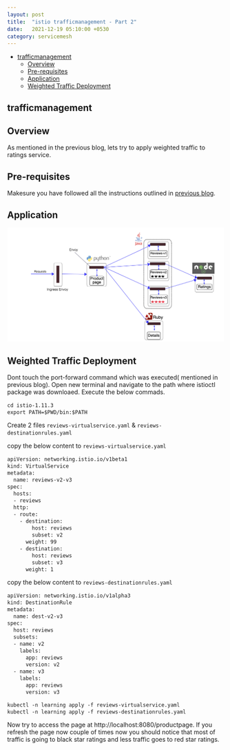 ```yaml
---
layout: post
title:  "istio trafficmanagement - Part 2"
date:   2021-12-19 05:10:00 +0530
category: servicemesh
---
```


- [trafficmanagement](#trafficmanagement)
   - [Overview](#overview)
   - [Pre-requisites](#pre-requisites)
   - [Application](#application)
   - [Weighted Traffic Deployment](#weighted-traffic-deployment)
     

## trafficmanagement

## Overview

As mentioned in the previous blog, lets try to apply weighted traffic to ratings service.

## Pre-requisites

Makesure you have followed all the instructions outlined in [previous blog](https://devopsbypr.in/blog-servicemesh/servicemesh/2021/12/18/Istio-traffic-management-part-1.html).

## Application

![alt text](/assets/images/bookinfo-application.png)

## Weighted Traffic Deployment

Dont touch the port-forward command which was executed( mentioned in previous blog). Open new terminal and navigate to the path where istioctl package was downloaed. Execute the below commads.

```
cd istio-1.11.3
export PATH=$PWD/bin:$PATH
```

Create 2 files `reviews-virtualservice.yaml` & `reviews-destinationrules.yaml`
 
copy the below content to `reviews-virtualservice.yaml`

```
apiVersion: networking.istio.io/v1beta1
kind: VirtualService
metadata:
  name: reviews-v2-v3
spec:
  hosts:
  - reviews
  http:
  - route:
    - destination:
        host: reviews
        subset: v2
      weight: 99
    - destination:
        host: reviews
        subset: v3
      weight: 1
```

copy the below content to `reviews-destinationrules.yaml`

```
apiVersion: networking.istio.io/v1alpha3
kind: DestinationRule
metadata:
  name: dest-v2-v3
spec:
  host: reviews
  subsets:
  - name: v2
    labels:
      app: reviews
      version: v2
  - name: v3
    labels:
      app: reviews
      version: v3     
```

```
kubectl -n learning apply -f reviews-virtualservice.yaml
kubectl -n learning apply -f reviews-destinationrules.yaml
```

Now try to access the page at http://localhost:8080/productpage. If you refresh the page now couple of times now you should notice that most of traffic is going to black star ratings and less traffic goes to red star ratings.